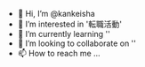 - 👋 Hi, I’m @kankeisha
- 👀 I’m interested in '転職活動'
- 🌱 I’m currently learning ''
- 💞️ I’m looking to collaborate on ''
- 📫 How to reach me ...

<!---
kankeisha/kankeisha is a ✨ special ✨ repository because its `README.md` (this file) appears on your GitHub profile.
You can click the Preview link to take a look at your changes.
--->
